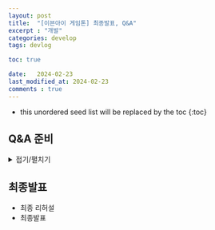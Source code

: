 ```yaml
---
layout: post
title:  "[이븐아이 게임톤] 최종발표, Q&A"
excerpt : "개발"
categories: develop
tags: devlog

toc: true

date:   2024-02-23
last_modified_at: 2024-02-23
comments : true
---
```

* this unordered seed list will be replaced by the toc
{:toc}

## Q&A 준비
<details>
  <summary> 접기/펼치기 </summary>  

[예상 질문 리스트업]

발표 이 후에 피드백에 대한 답변이나 질문에 대한 Q&A를 정리한 것입니다.
예상 질문에서 나온 것들을에 한해서는 아래 내용에 참고하여 답변을 진행하면 좋겠습니다.

- Q. 타겟층과 기획의도에 맞게 게임이 잘 만들어졌다고 생각하는지?
- A. 반복적 레벨디자인수정으로 기획에 맞게 전략 디펜스 장르의 재미를 증대 시켰고, 
귀여움을 컨셉으로 픽셀아트를 직접 제작하여 통일감을 주어 20, 30대를 저격하였으며,
요즘 알파세대의 트렌드가 Y2K나 도트그래픽이 다시 인기를 끌고 있다는 점을 토대로 10대까지도 타겟층 확장을 노렸습니다.

- Q. 다회차 플레이에 대한 고민은 어떻게 해결하였는가?
- A. 플레이 난이도에 따라 재화를 모아야 다른요소들을 구입할 수 있도록 설정하였고,
이를 통해 유저가 따로 학습하지않아도 알 수 있게하여 반복플레이를 유도시켰습니다.
스피드런 이벤트나 퀴즈 맞추기 같은 참여형 이벤트를 통해 유저가 자연스럽게 게임을 즐길 수 있도록 유도하고 있습니다.

- Q. UX적인 측면의 보완은 어떻게 이루어졌는가?
- A. FGT결과를 바탕으로 오프닝컷툰에 스킵버튼, 홈화면 내 도움말 버튼, 튜토리얼버튼등을 생성하여 
게임플레이에 도움을 줄 수 있도록 보완하였습니다. 상점에 있는 서브햄찌에서 

- Q. 리소스 퀄업 방식에 대해서 구체적으로 어떻게 진행하였는가?
- A. 중간 발표 피드백 내용 중 리소스 퀄업을 하는 과정에 대해 상세하게 적어주신 피드백을 주신 NPC가 있었습니다. 
운이 좋게도 저희 기획자 수진씨와 개발PM 인영님께서 디자이너에 필적하는 능력을 가지고 있으셔서 어려움이 없었습니다. 
리소스 퀄업이 필요한 부분은 기존 애셋을 단계적으로 외부 툴로 아트 수정해서 게임에 빌드해서 다시 확인해보는 반복작업을 거쳤습니다.
UI는 전체적으로 통일감을 주는 데 주력하였습니다. 지인용 FGT에 넣은 설문을 바탕으로 UX적인 측면에서 불편함은 없는 지 확인하고
글자 크기, 색깔, 버튼이나 텍스트의 위치 같은 디테일적인 요소 또한 맞춰서 완성도를 높였습니다.

- Q. 한 판당 플레이 타임은 어느 정도 나오며, 전체 PLC는 어느 정도로 생각을 했는가?
- A. 한 스테이지 기준 2~3분 정도 시간이 소요됩니다.
23일 00시 기준 스피드런 이벤트도 진행하였는 데, 6시간 만에 첫 클리어하신 분이 나왔습니다.
6시간동안 쉬지 않고 플레이 했다는 것은 게임의 재미를 반증한다 생각합니다. 스테이지 추가 계획이나 무한모드에 대해 추가 개발 계획을 해달라는 요청도 받았습니다.

- Q. 마케터가 없는데, 마케팅 부분은 어떻게 진행하였는가? 
- A. 
1) 타겟에맞는 컨셉과 플랫폼 설정   
2) 게임 메인캐릭터가 등장하는 일상사진이나, 참여형이벤트로 소통친화적   
3) 게임 속에 시간상 다 풀지 못했던 스토리적인 부분을 추가해, 유저에게 더 심도있는 게임 경험을 제공하고자 함.   
4) 유튜브 , bj방송 홍보 시도, 커뮤니티 홍보 등 마케터가 아니더라도 해낼 수 있는 발로뛰는 홍보를 전방위적으로 공격적으로 진행.

- Q. 중간발표 이후 BM 구조에 대한 디벨럽을 어떻게 진행하였는가?
- A. 구성이 적다는 의견을 들었지만 단순한 구조와 적은 BM 구성을 고집하였고 결과적으로 매출이 원활이 나오고 있습니다.

- Q. 매출이 나오게 된 원인 분석을 뭐라고 생각하는가?
- A 옥수수와 식빵이 레벨업을 하기 위해서 필요한데 옥수수를 다양하게 사용하다 보면 식빵은 쌓이고 옥수수가 없어서 상점에서 옥수수를 구매하여 레벨업하는데 사용하고 빠르게 햄찌들을 구매하고 싶은 유저들도 옥수수를 구매하였을거라고 예상 할 수 있습니다

</details>


## 최종발표
- 최종 리허설
- 최종발표

